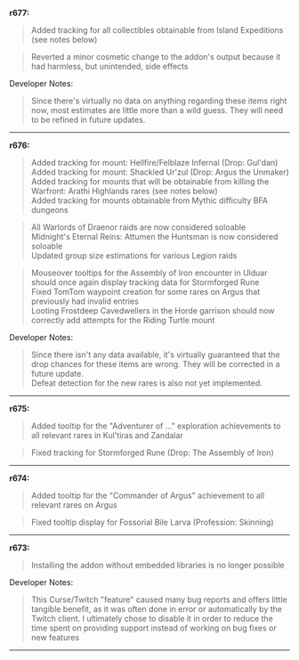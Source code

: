 **r677:**

> Added tracking for all collectibles obtainable from Island Expeditions (see notes below)

> Reverted a minor cosmetic change to the addon's output because it had harmless, but unintended, side effects

Developer Notes:
> Since there's virtually no data on anything regarding these items right now, most estimates are little more than a wild guess. They will need to be refined in future updates.

-----

**r676:**

> Added tracking for mount: Hellfire/Felblaze Infernal (Drop: Gul'dan)
<br>Added tracking for mount: Shackled Ur'zul (Drop: Argus the Unmaker)
<br>Added tracking for mounts that will be obtainable from killing the Warfront: Arathi Highlands rares (see notes below)
<br>Added tracking for mounts obtainable from Mythic difficulty BFA dungeons

> All Warlords of Draenor raids are now considered soloable
<br>Midnight's Eternal Reins: Attumen the Huntsman is now considered soloable
<br>Updated group size estimations for various Legion raids

> Mouseover tooltips for the Assembly of Iron encounter in Ulduar should once again display tracking data for Stormforged Rune
<br>Fixed TomTom waypoint creation for some rares on Argus that previously had invalid entries
<br>Looting Frostdeep Cavedwellers in the Horde garrison should now correctly add attempts for the Riding Turtle mount

Developer Notes:
> Since there isn't any data available, it's virtually guaranteed that the drop chances for these items are wrong. They will be corrected in a future update.
<br>Defeat detection for the new rares is also not yet implemented.

-----

**r675:**

> Added tooltip for the "Adventurer of ..." exploration achievements to all relevant rares in Kul'tiras and Zandalar

> Fixed tracking for Stormforged Rune (Drop: The Assembly of Iron)

-----

**r674:**

> Added tooltip for the "Commander of Argus" achievement to all relevant rares on Argus

> Fixed tooltip display for Fossorial Bile Larva (Profession: Skinning)

-----

**r673:**

> Installing the addon without embedded libraries is no longer possible

Developer Notes:
> This Curse/Twitch "feature" caused many bug reports and offers little tangible benefit, as it was often done in error or automatically by the Twitch client. I ultimately chose to disable it in order to reduce the time spent on providing support instead of working on bug fixes or new features

-----
